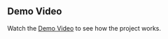 ## Demo Video

Watch the [Demo Video](https://drive.google.com/file/d/1IbdgANWp0Pg-08_qseLytxFA65ltSNUM/view?usp=drive_link) to see how the project works.

